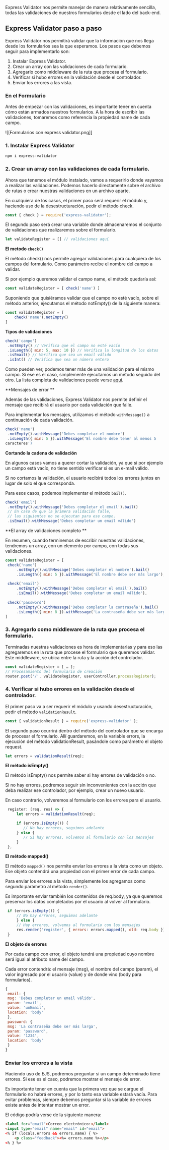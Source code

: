 Express Validator nos permite manejar de manera relativamente sencilla, todas las validaciones de nuestros formularios desde el lado del back-end.

## Express Validator paso a paso 

Express Validator nos permitirá validar que la información que nos llega desde los formularios sea la que esperamos. Los pasos que debemos seguir para implementarlo son: 
1. Instalar Express Validator. 
2. Crear un array con las validaciones de cada formulario. 
3. Agregarlo como middleware de la ruta que procesa el formulario. 
4. Verificar si hubo errores en la validación desde el controlador. 
5. Enviar los errores a las vista.

### En el Formulario

Antes de empezar con las validaciones, es importante tener en cuenta cómo están armados nuestros formularios. A la hora de escribir las validaciones, tomaremos como referencia la propiedad name de cada campo.

![[Formularios con express validator.png]]

### 1. Instalar Express Validator

```bash
npm i express-validator
```

### 2. Crear un array con las validaciones de cada formulario. 

Ahora que tenemos el módulo instalado, vamos a requerirlo donde vayamos a realizar las validaciones. Podemos hacerlo directamente sobre el archivo de rutas o crear nuestras validaciones en un archivo aparte. 

En cualquiera de los casos, el primer paso será requerir el módulo y, haciendo uso de la desestructuración, pedir el método check.

```js
const { check } = require('express-validator');
```

El segundo paso será crear una variable donde almacenaremos el conjunto de validaciones que realizaremos sobre el formulario.

```js
let validateRegister = [] // validaciones aquí
```

**El metodo ```check()```**

El método check() nos permite agregar validaciones para cualquiera de los campos del formulario. Como parámetro recibe el nombre del campo a validar. 

Si por ejemplo queremos validar el campo name, el método quedaría así:

```js
const validateRegister = [ check('name') ]
```

Suponiendo que quisiéramos validar que el campo no esté vacío, sobre el método anterior, ejecutamos el método notEmpty() de la siguiente manera:

```js
const validateRegister = [ 
	check('name').notEmpty() 
]
```

**Tipos de validaciones**

```js
check('campo')
 .notEmpty() // Verifica que el campo no esté vacío
 .isLength({ min: 5, max: 10 }) // Verifica la longitud de los datos
 .isEmail() // Verifica que sea un email válido
 .isInt() // Verifica que sea un número entero
```

Como pueden ver, podemos tener más de una validación para el mismo campo. Si ese es el caso, simplemente ejecutamos un método seguido del otro. La lista completa de validaciones puede verse [aquí](https://github.com/validatorjs/validator.js#validators).

**Mensajes de error **

Además de las validaciones, Express Validator nos permite definir el mensaje que recibirá el usuario por cada validación que falle. 

Para implementar los mensajes, utilizamos el método ```withMessage()``` a continuación de cada validación.

```js
check('name')
 .notEmpty().withMessage('Debes completar el nombre')
 .isLength({ min: 5 }).withMessage('El nombre debe tener al menos 5
caracteres')

```

**Cortando la cadena de validación**

En algunos casos vamos a querer cortar la validación, ya que si por ejemplo un campo está vacío, no tiene sentido verificar si es un e-mail válido. 

Si no cortamos la validación, el usuario recibirá todos los errores juntos en lugar de solo el que corresponda. 

Para esos casos, podemos implementar el método ```bail()```.

```js
check('email')
 .notEmpty().withMessage('Debes completar el email').bail()
 // En caso de que la primera validación falle,
 // las siguientes no se ejecutan para ese campo.
 .isEmail().withMessage('Debes completar un email válido')

```

**El array de validaciones completo **

En resumen, cuando terminemos de escribir nuestras validaciones, tendremos un array, con un elemento por campo, con todas sus validaciones.

```js
const validateRegister = [
 check('name')
	 .notEmpty().withMessage('Debes completar el nombre').bail()
	 .isLength({ min: 5 }).withMessage('El nombre debe ser más largo'),
	
 check('email')
	 .notEmpty().withMessage('Debes completar el email').bail()
	 .isEmail().withMessage('Debes completar un email válido'),
	
 check('password')
	 .notEmpty().withMessage('Debes completar la contraseña').bail()
	 .isLength({ min: 8 }).withMessage('La contraseña debe ser más larga')
]

```

### 3. Agregarlo como middleware de la ruta que procesa el formulario. 

Terminadas nuestras validaciones es hora de implementarlas y para eso las agregaremos en la ruta que procese el formulario que queremos validar. Este middleware, se ubica entre la ruta y la acción del controlador.

```js
const validateRegister = [ … ];
// Procesamiento del formulario de creación
router.post('/', validateRegister, userController.processRegister);
```


### 4. Verificar si hubo errores en la validación desde el controlador. 

El primer paso va a ser requerir el módulo y usando desestructuración, pedir el método ```validationResult```.

```js
const { validationResult } = require('express-validator' );
```

El segundo paso ocurrirá dentro del método del controlador que se encarga de procesar el formulario. Allí guardaremos, en la variable errors, la ejecución del método validationResult, pasándole como parámetro el objeto request.

```js
let errors = validationResult(req);
```

**El método isEmpty()**

El método isEmpty() nos permite saber si hay errores de validación o no. 

Si no hay errores, podremos seguir sin inconvenientes con la acción que deba realizar ese controlador, por ejemplo, crear un nuevo usuario. 

En caso contrario, volveremos al formulario con los errores para el usuario.

```js
 register: (req, res) => {
	 let errors = validationResult(req);

	 if (errors.isEmpty()) {
		// No hay errores, seguimos adelante
	 } else {
		// Si hay errores, volvemos al formulario con los mensajes
	 }
 },
```

**El método mapped()**

El método ```mapped()``` nos permite enviar los errores a la vista como un objeto. Ese objeto contendrá una propiedad con el primer error de cada campo. 

Para enviar los errores a la vista, simplemente los agregamos como segundo parámetro al método ```render()```. 

Es importante enviar también los contenidos de req.body, ya que queremos preservar los datos completados por el usuario al volver al formulario.

```js
 if (errors.isEmpty()) {
	 // No hay errores, seguimos adelante
	 } else {
	 // Hay errores, volvemos al formulario con los mensajes
	 res.render('register', { errors: errors.mapped(), old: req.body });
 }

```

**El objeto de errores**

Por cada campo con error, el objeto tendrá una propiedad cuyo nombre será igual al atributo name del campo. 

Cada error contendrá: el mensaje (msg), el nombre del campo (param), el valor ingresado por el usuario (value) y de donde vino (body para formularios).

```js
{
 email: {
 msg: 'Debes completar un email válido',
 param: 'email',
 value: 'unEmail',
 location: 'body'
 },
 password: {
 msg: 'La contraseña debe ser más larga',
 param: 'password',
 value: '1234',
 location: 'body'
 }
}
```

### Enviar los errores a la vista

Haciendo uso de EJS, podremos preguntar si un campo determinado tiene errores. Si ese es el caso, podremos mostrar el mensaje de error. 

Es importante tener en cuenta que la primera vez que se cargue el formulario no habrá errores, y por lo tanto esa variable estará vacía. Para evitar problemas, siempre debemos preguntar si la variable de errores existe antes de intentar mostrar un error. 

El código podría verse de la siguiente manera:

```html
<label for="email">Correo electrónico:</label>
<input type="email" name="email" id="email">
<% if (locals.errors && errors.name) { %>
 	<p class="feedback"><%= errors.name %></p>
<% } %>

```